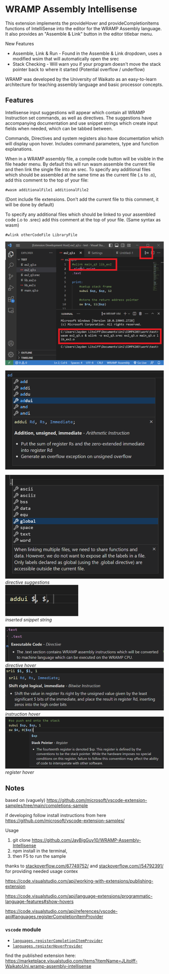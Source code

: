 # WRAMP Assembly Intellisense

This extension implements the provideHover and provideCompletionItems functions of IntelliSense into the editor for the WRAMP Assembly language. 
It also provides an "Assemble & Link" button in the editor titlebar menu.

New Features
 - Assemble, Link & Run - Found in the Assemble & Link dropdown, uses a modified wsim that will automatically open the srec
 - Stack Checking - Will warn you if your program doesn't move the stack pointer back to where it started (Potential overflow / underflow)

WRAMP was developed by the University of Waikato as an easy-to-learn architecture for teaching assembly language and basic processor concepts.

## Features

Intellisense input suggestions will appear which contain all WRAMP Instruction set commands, as well as directives. The suggestions have accompanying documentation and use snippet strings which create input fields when needed, which can be tabbed between.

Commands, Directives and system registers also have documentation which will display upon hover. Includes command parameters, type and function explanations.

When in a WRAMP assembly file, a compile code button will be visible in the file header menu. By default this will run wasm assemble the current file and then link the single file into an srec. To specify any additional files which should be assembled at the same time as the current file (.s to .o), add this comment to the top of your file:

```
#wasm additionalFile1 additionalFile2
```
(Dont include file extensions. Don't add the current file to this comment, it will be done by default)

To specify any additional files which should be linked to your assembled code (.o to .srec) add this comment at the top of your file. (Same syntax as wasm)
```
#wlink otherCodeFile LibraryFile
```

![Sample](img/coderunner.png)

![Sample](img/instruction%20suggest.png)

![sample](img/directive-suggest.png)<br>
*directive suggestions*<br>
![sample](img/instruction-suggest-accept.png)<br>
*inserted snippet string*

![sample](img/directive-hover.png)
*directive hover*
![sample](img/instruction-hover.png)
*instruction hover*
![sample](img/register-hover.png)
*register hover*

## Notes

based on (vaguely) https://github.com/microsoft/vscode-extension-samples/tree/main/completions-sample

if developing follow install instructions from here https://github.com/microsoft/vscode-extension-samples/

Usage
1. git clone https://github.com/JayBigGuy10/WRAMP-Assembly-Intellisense
2. npm install in the terminal, 
3. then F5 to run the sample


thanks to [stackoverflow.com/67749752/](https://stackoverflow.com/questions/67749752/how-to-apply-styling-and-html-tags-on-hover-message-with-vscode-api)
and [stackoverflow.com//54792391/](
https://stackoverflow.com/questions/54792391/vs-code-hover-extension-implement-hoverprovider) for providing needed usage contex

https://code.visualstudio.com/api/working-with-extensions/publishing-extension

https://code.visualstudio.com/api/language-extensions/programmatic-language-features#show-hovers

https://code.visualstudio.com/api/references/vscode-api#languages.registerCompletionItemProvider

### `vscode` module

- [`languages.registerCompletionItemProvider`](https://code.visualstudio.com/api/references/vscode-api#languages.registerCompletionItemProvider)
- [`languages.registerHoverProvider`](https://code.visualstudio.com/api/references/vscode-api#languages.registerHoverProvider)

find the published extension here: https://marketplace.visualstudio.com/items?itemName=JLitolff-WaikatoUni.wramp-assembly-intellisense



